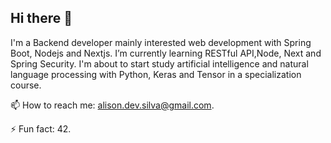 ## Hi there 👋

I'm a Backend developer mainly interested web development with Spring Boot, Nodejs and Nextjs. I’m currently learning RESTful API,Node, Next and Spring Security. I'm about to start study artificial intelligence and natural language processing with Python, Keras and Tensor in a specialization course.

📫 How to reach me: alison.dev.silva@gmail.com.

⚡ Fun fact: 42.
